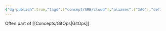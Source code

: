 ```yaml
---
{"dg-publish":true,"tags":["concept/SRE/cloud"],"aliases":["IAC"],"definition":"Infrastructure as code (IaC) automates the provisioning of IT infrastructure by using configuration files.","url":"https://about.gitlab.com/topics/gitops/infrastructure-as-code/","permalink":"/concepts/infrastructure-as-code/","dgPassFrontmatter":true}
---
```


Often part of [[Concepts/GitOps\|GitOps]]